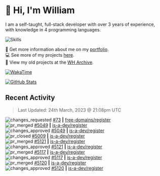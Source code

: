 # 👋 Hi, I'm William
I am a self-taught, full-stack developer with over 3 years of experience, with knowledge in 4 programming languages.

![Skills](https://skillicons.dev/icons?i=css,cloudflare,discord,bots,docker,express,firebase,git,github,githubactions,html,js,linux,md,mongodb,netlify,nodejs,replit,tailwind,ts,vercel,vscode,wordpress,workers)

🧑 Get more information about me on my [portfolio](https://wdh.gg/dev).
<br>
💻 See more of my projects [here](https://wdh.gg/github-org).
<br>
📁 View my old projects at the [WH Archive](https://wdh.gg/archive).

[![WakaTime](https://wakatime.com/badge/user/817e29c1-e1ac-4adc-936b-37bfa447c165.svg?style=for-the-badge)](https://wdh.gg/wakatime)

[![GitHub Stats](https://github-readme-stats.vercel.app/api?username=williamdavidharrison&theme=algolia&show_icons=true&border_radius=8&count_private=true&include_all_commits=true)](https://wdh.gg/github)

## Recent Activity
<!--RECENT_ACTIVITY:last_update-->
> Last Updated: 24th March, 2023 @ 21:08pm UTC
<!--RECENT_ACTIVITY:last_update_end-->

<!--RECENT_ACTIVITY:start-->
![changes_requested](https://cdn.jsdelivr.net/gh/Readme-Workflows/Readme-Icons@main/icons/octicons/RequestedChanges.svg) [#73](https://github.com/free-domains/register/pull/73#pullrequestreview-1356547712) **|** [free-domains/register](https://github.com/free-domains/register)<br>
![pr_merged](https://cdn.jsdelivr.net/gh/Readme-Workflows/Readme-Icons@main/icons/octicons/PullRequestMerged.svg) [#5049](https://github.com/is-a-dev/register/pull/5049) **|** [is-a-dev/register](https://github.com/is-a-dev/register)<br>
![changes_approved](https://cdn.jsdelivr.net/gh/Readme-Workflows/Readme-Icons@main/icons/octicons/ApprovedChanges.svg) [#5049](https://github.com/is-a-dev/register/pull/5049#pullrequestreview-1356381650) **|** [is-a-dev/register](https://github.com/is-a-dev/register)<br>
![pr_closed](https://cdn.jsdelivr.net/gh/Readme-Workflows/Readme-Icons@main/icons/octicons/PullRequestClosed.svg) [#5009](https://github.com/is-a-dev/register/pull/5009) **|** [is-a-dev/register](https://github.com/is-a-dev/register)<br>
![pr_merged](https://cdn.jsdelivr.net/gh/Readme-Workflows/Readme-Icons@main/icons/octicons/PullRequestMerged.svg) [#5121](https://github.com/is-a-dev/register/pull/5121) **|** [is-a-dev/register](https://github.com/is-a-dev/register)<br>
![changes_approved](https://cdn.jsdelivr.net/gh/Readme-Workflows/Readme-Icons@main/icons/octicons/ApprovedChanges.svg) [#5121](https://github.com/is-a-dev/register/pull/5121#pullrequestreview-1356370918) **|** [is-a-dev/register](https://github.com/is-a-dev/register)<br>
![pr_merged](https://cdn.jsdelivr.net/gh/Readme-Workflows/Readme-Icons@main/icons/octicons/PullRequestMerged.svg) [#5117](https://github.com/is-a-dev/register/pull/5117) **|** [is-a-dev/register](https://github.com/is-a-dev/register)<br>
![changes_approved](https://cdn.jsdelivr.net/gh/Readme-Workflows/Readme-Icons@main/icons/octicons/ApprovedChanges.svg) [#5117](https://github.com/is-a-dev/register/pull/5117#pullrequestreview-1356368249) **|** [is-a-dev/register](https://github.com/is-a-dev/register)<br>
![pr_merged](https://cdn.jsdelivr.net/gh/Readme-Workflows/Readme-Icons@main/icons/octicons/PullRequestMerged.svg) [#5120](https://github.com/is-a-dev/register/pull/5120) **|** [is-a-dev/register](https://github.com/is-a-dev/register)<br>
![changes_approved](https://cdn.jsdelivr.net/gh/Readme-Workflows/Readme-Icons@main/icons/octicons/ApprovedChanges.svg) [#5120](https://github.com/is-a-dev/register/pull/5120#pullrequestreview-1355927552) **|** [is-a-dev/register](https://github.com/is-a-dev/register)<br>
<!--RECENT_ACTIVITY:end-->
